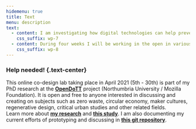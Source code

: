 ```yaml
---
hidemenu: true
title: Text
menu: description
text:
  - content: I am investigating how digital technologies can help preventing the generation of waste, by promoting the reuse of materials. My objective is to help assess the potential value of second-hand goods and materials, and establish ways in which that value is realised to the benefit of local societies. My specific focus is on practices of repair, upcycling and re-circulation seeking economic as well as social and environmental outcomes.
    css_suffix: wp-7
  - content: During four weeks I will be working in the open in various manners to prototype and experiment with ideas such as the universal registry of things, as well as various interfaces to access it. I will also advance concept ideas related to public infrastructure for waste prevention, and policies to support those ideas.
    css_suffix: wp-8
---
```

### Help needed! {.text-center}

This online co-design lab taking place in April 2021 (5th - 30th) is part of my PhD research at the <a href="https://opendott.org"><strong>OpenDoTT</strong></a> project (Northumbria University / Mozilla Foundation). It is open and free to anyone interested in discussing and creating on subjects such as zero waste, circular economy, maker cultures, regenerative design, critical urban studies and other related fields.<br>Learn more about <a href="https://is.efeefe.me/opendott"><strong>my research</strong></a> and <a href="https://is.efeefe.me/reuse-city"><strong>this study</strong></a>. I am also documenting my current efforts of prototyping and discussing in <a href="https://github.com/opendott-smartcities/II/"><strong>this git repository</strong></a>.
